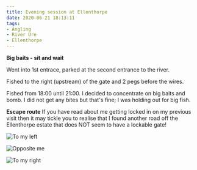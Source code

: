 ```yaml
---
title: Evening session at Ellenthorpe
date: 2020-06-21 18:13:11
tags:
- Angling
- River Ure
- Ellenthorpe
---
```

**Big baits - sit and wait**

Went into 1st entrace, parked at the second entrance to the river.

Fished to the right (upstream) of the gate and 2 pegs before the wires.

Fished from 18:00 until 21:00. I decided to concentrate on big baits and bomb. I did not get any bites but that's fine; I was holding out for big fish.

**Escape route**
If you have read about me getting locked in on my previous visit then it may tickle you to realise that I found another road off the Ellenthorpe estate that does NOT seem to have a lockable gate!


![To my left](/images/2020-06-21/98289745b0194bfa9ae4ec60d65e5774.jpg)


![Opposite me](/images/2020-06-21/1738eca6f27141ab95fb94b750123698.jpg)


![To my right](/images/2020-06-21/7fb1eca7b7bf4b39bb7111f37d960105.jpg)


